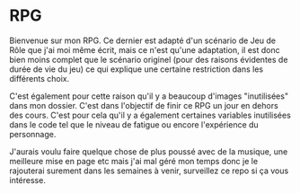 # RPG
Bienvenue sur mon RPG.
Ce dernier est adapté d'un scénario de Jeu de Rôle que j'ai moi même écrit, mais ce n'est qu'une adaptation, il est donc bien moins complet que le scénario originel (pour des raisons évidentes de durée de vie du jeu) ce qui explique une certaine restriction dans les différents choix.

C'est également pour cette raison qu'il y a beaucoup d'images "inutilisées" dans mon dossier. C'est dans l'objectif de finir ce RPG un jour en dehors des cours. C'est pour cela qu'il y a également certaines variables inutilisées dans le code tel que le niveau de fatigue ou encore l'expérience du personnage.

J'aurais voulu faire quelque chose de plus poussé avec de la musique, une meilleure mise en page etc mais j'ai mal géré mon temps donc je le rajouterai surement dans les semaines à venir, surveillez ce repo si ça vous intéresse.
